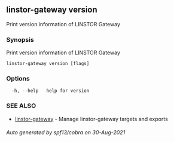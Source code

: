 ## linstor-gateway version

Print version information of LINSTOR Gateway

### Synopsis

Print version information of LINSTOR Gateway

```
linstor-gateway version [flags]
```

### Options

```
  -h, --help   help for version
```

### SEE ALSO

* [linstor-gateway](linstor-gateway.md)	 - Manage linstor-gateway targets and exports

###### Auto generated by spf13/cobra on 30-Aug-2021
